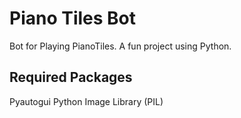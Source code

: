 # Piano Tiles Bot

Bot for Playing PianoTiles. A fun project using Python.

## Required Packages
Pyautogui
Python Image Library (PIL)
